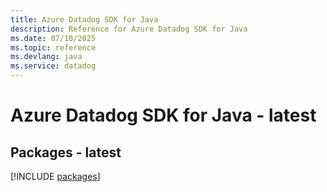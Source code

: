 ```yaml
---
title: Azure Datadog SDK for Java
description: Reference for Azure Datadog SDK for Java
ms.date: 07/10/2025
ms.topic: reference
ms.devlang: java
ms.service: datadog
---
```

# Azure Datadog SDK for Java - latest
## Packages - latest
[!INCLUDE [packages](datadog-index.md)]
